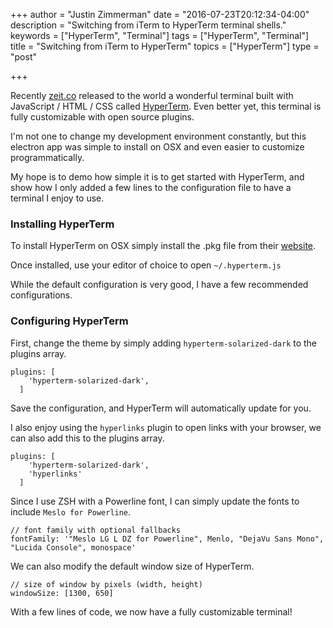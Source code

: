 +++
author = "Justin Zimmerman"
date = "2016-07-23T20:12:34-04:00"
description = "Switching from iTerm to HyperTerm terminal shells."
keywords = ["HyperTerm", "Terminal"]
tags = ["HyperTerm", "Terminal"]
title = "Switching from iTerm to HyperTerm"
topics = ["HyperTerm"]
type = "post"

+++

Recently [zeit.co](https://zeit.co/) released to the world a wonderful terminal built with JavaScript / HTML / CSS called [HyperTerm](https://hyperterm.org/). Even better yet, this terminal is fully customizable with open source plugins.

I'm not one to change my development environment constantly, but this electron app was simple to install on OSX and even easier to customize programmatically.

My hope is to demo how simple it is to get started with HyperTerm, and show how I only added a few lines to the configuration file to have a terminal I enjoy to use.

### Installing HyperTerm

To install HyperTerm on OSX simply install the .pkg file from their [website](https://hyperterm.org/#installation).

Once installed, use your editor of choice to open `~/.hyperterm.js`

While the default configuration is very good, I have a few recommended configurations.

### Configuring HyperTerm

First, change the theme by simply adding `hyperterm-solarized-dark` to the plugins array.

```
plugins: [
    'hyperterm-solarized-dark',
  ]
```

Save the configuration, and HyperTerm will automatically update for you.

I also enjoy using the `hyperlinks` plugin to open links with your browser, we can also add this to the plugins array.

```
plugins: [
    'hyperterm-solarized-dark',
    'hyperlinks'
  ]
```

Since I use ZSH with a Powerline font, I can simply update the fonts to include `Meslo for Powerline`.

```
// font family with optional fallbacks
fontFamily: '"Meslo LG L DZ for Powerline", Menlo, "DejaVu Sans Mono", "Lucida Console", monospace'
```

We can also modify the default window size of HyperTerm.

```
// size of window by pixels (width, height)
windowSize: [1300, 650]
```

With a few lines of code, we now have a fully customizable terminal!
